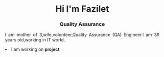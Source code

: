 <img src="">

<h1 align="center">Hi I'm Fazilet</h1>

<h3 align="center">Quality Assurance</h3>

<p align="justify">I am mother of 3,wife,volunteer,Quality Assurance (QA) Engineer.I am 39 years old,working in IT world.</p>

</ul>
   <li>I am working on <b>project</b></li>
</ul>
